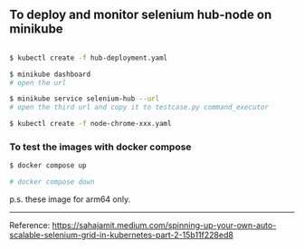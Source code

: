 ## To deploy and monitor selenium hub-node on minikube
```bash

$ kubectl create -f hub-deployment.yaml

$ minikube dashboard
# open the url

$ minikube service selenium-hub --url
# open the third url and copy it to testcase.py command_executor

$ kubectl create -f node-chrome-xxx.yaml

```

### To test the images with docker compose
```bash
$ docker compose up

# docker compose down
```

p.s. these image for arm64 only.

***

Reference: https://sahajamit.medium.com/spinning-up-your-own-auto-scalable-selenium-grid-in-kubernetes-part-2-15b11f228ed8